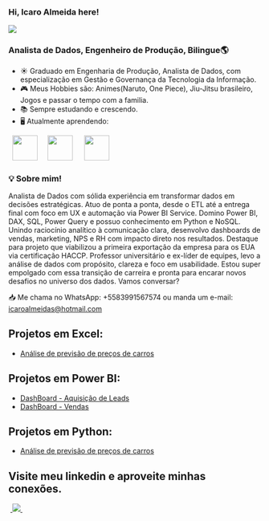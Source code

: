 ### Hi, Icaro Almeida here!
[<img src="https://img.shields.io/badge/icaroalmeidas-0A66C2?style=flat-square&logo=linkedin&logoColor=white" />](https://www.linkedin.com/in/icaroalmeidas/)

### **Analista de Dados, Engenheiro de Produção, Bilingue**🌎
- ☀ Graduado em Engenharia de Produção, Analista de Dados, com especialização em Gestão e Governança da Tecnologia da Informação.
- 🎮 Meus Hobbies são: Animes(Naruto, One Piece), Jiu-Jitsu brasileiro, Jogos e passar o tempo com a familia. 
- 📚 Sempre estudando e crescendo.
- 🖥️ Atualmente aprendendo:
<div style="display: inline">
  &nbsp;&nbsp;<img width='50' height='50' src="https://cdn.jsdelivr.net/gh/devicons/devicon/icons/python/python-original.svg" />&nbsp;&nbsp;
  &nbsp;&nbsp;<img width='50' height='50' src="https://img.icons8.com/?size=512&id=qYfwpsRXEcpc&format=png" />&nbsp;&nbsp;&nbsp;
  &nbsp;&nbsp;<img width='50' height='50' src="https://img.icons8.com/?size=512&id=50051&format=png" />&nbsp;&nbsp;&nbsp;

  ### :bulb: Sobre mim!

Analista de Dados com sólida experiência em transformar dados em decisões estratégicas. Atuo de ponta a ponta, desde o ETL até a entrega final com foco em UX e automação via Power BI Service. Domino Power BI, DAX, SQL, Power Query e possuo conhecimento em Python e NoSQL. Unindo raciocínio analítico à comunicação clara, desenvolvo dashboards de vendas, marketing, NPS e RH com impacto direto nos resultados. Destaque para projeto que viabilizou a primeira exportação da empresa para os EUA via certificação HACCP. Professor universitário e ex-líder de equipes, levo a análise de dados com propósito, clareza e foco em usabilidade.
Estou super empolgado com essa transição de carreira e pronta para encarar novos desafios no universo dos dados. Vamos conversar?

📥 Me chama no WhatsApp: +5583991567574 ou manda um e-mail: icaroalmeidas@hotmail.com

##

## Projetos em Excel:
  - <a href="https://github.com/icaroalmeidas/Sales-Analysis-Project-on-GlobalTech-Stores.git">
    Análise de previsão de preços de carros
  </a>

## Projetos em Power BI:
- <a href="https://github.com/icaroalmeidas/Dashboard-Leads">
    DashBoard - Aquisição de Leads
  </a>

- <a href="https://github.com/icaroalmeidas/DashVendas/tree/main">
    DashBoard - Vendas
  </a>

## Projetos em Python:
  - <a href="https://github.com/icaroalmeidas/Python/tree/main">
    Análise de previsão de preços de carros
  </a>



## Visite meu linkedin e aproveite minhas conexões.
&nbsp;<a href="https://www.linkedin.com/in/icaroalmeidas/">
  <img src="https://img.shields.io/badge/linkedin-%230077B5.svg?style=for-the-badge&logo=linkedin&logoColor=white">
</a>&nbsp;
